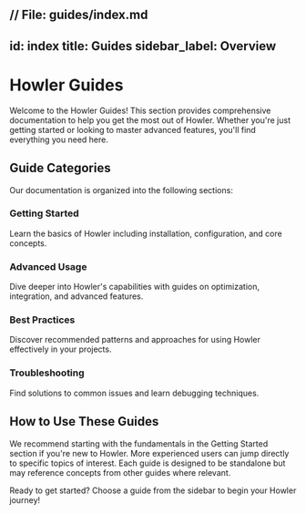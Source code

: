 // File: guides/index.md
---
id: index
title: Guides
sidebar_label: Overview
---

# Howler Guides

Welcome to the Howler Guides! This section provides comprehensive documentation to help you get the most out of Howler. Whether you're just getting started or looking to master advanced features, you'll find everything you need here.

## Guide Categories

Our documentation is organized into the following sections:

### Getting Started
Learn the basics of Howler including installation, configuration, and core concepts.

### Advanced Usage
Dive deeper into Howler's capabilities with guides on optimization, integration, and advanced features.

### Best Practices
Discover recommended patterns and approaches for using Howler effectively in your projects.

### Troubleshooting
Find solutions to common issues and learn debugging techniques.

## How to Use These Guides

We recommend starting with the fundamentals in the Getting Started section if you're new to Howler. More experienced users can jump directly to specific topics of interest. Each guide is designed to be standalone but may reference concepts from other guides where relevant.

Ready to get started? Choose a guide from the sidebar to begin your Howler journey!